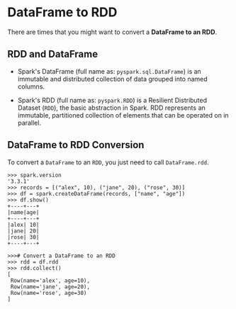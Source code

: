 # DataFrame to RDD

There are times that you might want to 
convert a **DataFrame to an RDD**.

## RDD and DataFrame

* Spark's DataFrame (full name as: `pyspark.sql.DataFrame`)
is an immutable and distributed collection of data grouped 
into named columns.

* Spark's RDD (full name as: `pyspark.RDD`)
is a Resilient Distributed Dataset (`RDD`), 
the basic abstraction in Spark. RDD represents an 
immutable, partitioned collection of elements that 
can be operated on in parallel.

## DataFrame to RDD Conversion

To convert a `DataFrame` to an `RDD`, you just need to
call `DataFrame.rdd`.

	>>> spark.version
	'3.3.1'
	>>> records = [("alex", 10), ("jane", 20), ("rose", 30)]
	>>> df = spark.createDataFrame(records, ["name", "age"])
	>>> df.show()
	+----+---+
	|name|age|
	+----+---+
	|alex| 10|
	|jane| 20|
	|rose| 30|
	+----+---+
	
	>>># Convert a DataFrame to an RDD
	>>> rdd = df.rdd
	>>> rdd.collect()
	[
	 Row(name='alex', age=10), 
	 Row(name='jane', age=20), 
	 Row(name='rose', age=30)
	]
